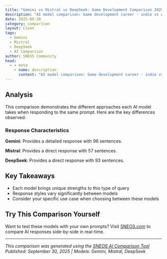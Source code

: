 ```yaml
---
title: "Gemini vs Mistral vs DeepSeek: Game Development Comparison 2025"
description: "AI model comparison: Game development career - indie vs AAA studio path..."
date: 2025-09-30
category: comparison
layout: Clean
tags:
  - Gemini
  - Mistral
  - DeepSeek
  - AI Comparison
author: SNEOS Community
head:
  - - meta
    - name: description
      content: "AI model comparison: Game development career - indie vs AAA studio path..."
---
```


<ChatComparison
  title="Gemini vs Mistral vs DeepSeek: Game Development Comparison 2025"
  prompt="Game development career - indie vs AAA studio path"
  :responses='{
    "Gemini": "Okay, let\u0027s break down the career paths of game development, comparing the indie route versus working for a AAA studio.  This is a big decision, and both paths have their pros and cons.\n\n**Indie Game Development**\n\n*   **Definition:**  Generally refers to creating games as an individual, a small team (often self-funded or with limited funding), or a very small company, typically without the backing of a large publisher.  \u0022Indie\u0022 also implies a certain level of independence and creative freedom.\n\n**AAA Studio Game Development**\n\n*   **Definition:** Refers to working for a large, established game development company, known for producing high-budget, widely marketed games (e.g., games from companies like Ubisoft, EA, Activision Blizzard, Sony, Microsoft, Nintendo, etc.). These games often target large audiences and aim for blockbuster sales.\n\nHere\u0027s a detailed comparison:\n\n**1. Roles \u0026 Responsibilities:**\n\n*   **Indie:**\n    *   **Jack-of-all-trades:** You\u0027ll likely wear multiple hats.  A programmer might also do some level design, marketing, or even sound design.  Even if you have a team, you\u0027ll be involved in more aspects of the game development process.\n    *   **Direct Impact:**  Your contributions will be very visible and directly impact the final product.  You have a higher chance of influencing the game\u0027s core design and vision.\n    *   **Faster Iteration:**  Indie projects often have quicker iteration cycles because there are fewer layers of bureaucracy. You can try out new ideas and change directions more easily.\n*   **AAA:**\n    *   **Specialization:** You\u0027ll usually focus on a very specific role (e.g., environment artist, AI programmer, VFX artist, gameplay designer).\n    *   **Part of a Machine:** You\u0027re a cog in a much larger machine. Your work contributes to a small part of a larger whole.\n    *   **Structured Process:**  AAA studios have established workflows, pipelines, and quality control processes.\n\n**2. Skills \u0026 Experience:**\n\n*   **Indie:**\n    *   **Versatility:**  You need to be adaptable and able to learn new skills quickly.  Problem-solving and resourcefulness are crucial.\n    *   **Self-Motivation:** You need to be highly self-motivated and disciplined, as you\u0027re responsible for managing your own time and workload.\n    *   **Business Acumen (potentially):**  If you\u0027re leading an indie team or solo, you\u0027ll need some business knowledge, including marketing, budgeting, and legal aspects.\n*   **AAA:**\n    *   **Deep Expertise:**  You need to be highly skilled in your specific area of expertise.  Studios value specialists.\n    *   **Collaboration:**  Strong communication and teamwork skills are essential for working within a large team.\n    *   **Adaptability to Tools/Engines:** Be prepared to learn the studio\u0027s specific tools and game engine (e.g., Unreal Engine, Unity, proprietary engines).\n\n**3. Creative Control \u0026 Vision:**\n\n*   **Indie:**\n    *   **High Creative Freedom:** You have much more control over the creative vision and direction of the game.\n    *   **Personal Expression:**  Indie games are often driven by passion and personal expression.\n*   **AAA:**\n    *   **Limited Creative Control:** Your creative input may be limited by the game\u0027s established vision, marketing constraints, and corporate decisions.\n    *   **Following Directives:** You\u0027ll often be implementing the ideas of others (e.g., the lead designer or creative director).\n\n**4.  Financial Aspects:**\n\n*   **Indie:**\n    *   **Higher Risk, Higher Potential Reward:**  Indie development is financially risky. You may need to self-fund or seek grants/loans. If your game is successful, the financial rewards can be significant.\n    *   **Lower Initial Salary (or None):** You might be working for free or for a very low wage initially, especially if you\u0027re self-funding.\n    *   **Royalties/Profit Sharing:**  Indie teams often share royalties or profits based on the game\u0027s success.\n*   **AAA:**\n    *   **Stable Salary:** AAA studios offer more stable salaries and benefits packages.\n    *   **Less Financial Upside (Generally):**  Your income is primarily tied to your salary, with potential bonuses based on performance or company success.  You generally won\u0027t receive royalties.\n    *   **Less Financial Risk:** You have a guaranteed income stream, even if the game isn\u0027t a huge success.\n\n**5.  Work-Life Balance:**\n\n*   **Indie:**\n    *   **Highly Variable:** Work-life balance can be challenging, especially during crunch time. It\u0027s up to you to manage your time effectively.  Can range from excellent to non-existent.\n    *   **Flexible Hours (Potentially):** You may have more flexibility in your working hours, but you might also need to work long hours to meet deadlines.\n*   **AAA:**\n    *   **More Structured Hours (Generally):** AAA studios typically have more structured working hours, but crunch time (periods of intense overtime) can still occur, especially near the end of a project.\n    *   **More Resources:**  You have access to more resources and support from the studio, which can ease the burden of certain tasks.\n\n**6. Career Progression:**\n\n*   **Indie:**\n    *   **Entrepreneurial Path:**  You\u0027re essentially building your own business.\n    *   **Portfolio Driven:** Your success is largely based on the quality of your games and your ability to market them.\n    *   **Networking is Key:**  Building relationships with other developers, publishers, and distributors is crucial.\n*   **AAA:**\n    *   **Clearer Career Ladder:** AAA studios typically have defined career paths (e.g., junior programmer, programmer, senior programmer, lead programmer).\n    *   **Performance Reviews \u0026 Promotions:**  Your career progression is based on performance reviews and promotions within the company.\n    *   **Easier Transition to Other AAA Studios:** Experience at a reputable AAA studio can make it easier to find jobs at other similar studios.\n\n**7.  Tools \u0026 Technology:**\n\n*   **Indie:**\n    *   **Flexibility in Tools:** You\u0027re free to choose the tools and technologies you want to use (e.g., game engine, programming language).\n    *   **Budget Constraints:** Your choice of tools may be limited by your budget. Free or open-source tools are often used.\n*   **AAA:**\n    *   **Standardized Tools:** AAA studios typically use specific, established tools and engines. You\u0027ll need to learn and adapt to their existing tech stack.\n    *   **Access to Advanced Tools:** AAA studios often have access to advanced, proprietary tools and technology that may not be available to indie developers.\n\n**Summary Table:**\n\n| Feature         | Indie Game Development                                        | AAA Studio Game Development                                        |\n|-----------------|--------------------------------------------------------------|--------------------------------------------------------------------|\n| **Roles**        | Generalist, multiple roles                                    | Specialist, focused role                                          |\n| **Skills**       | Versatility, self-motivation, problem-solving, business sense  | Deep expertise, collaboration, adaptability to tools                  |\n| **Creativity**   | High creative freedom, personal vision                        | Limited creative control, following directives                       |\n| **Financial**    | High risk/reward, lower initial salary, royalties              | Stable salary, less financial upside, less risk                     |\n| **Work-Life**    | Highly variable, flexible hours (potentially)                 | More structured hours, potential for crunch time                   |\n| **Career**       | Entrepreneurial, portfolio-driven, networking crucial         | Clearer career ladder, performance-based promotions, easier mobility |\n| **Tools**        | Flexible, budget-constrained                                 | Standardized, access to advanced tools                             |\n\n**Which Path is Right for You?**\n\n*   **Choose Indie if:**\n    *   You have a burning passion to create your own unique game.\n    *   You\u0027re willing to take risks and work long hours for potentially high rewards.\n    *   You enjoy wearing multiple hats and learning new skills.\n    *   You value creative freedom and independence.\n*   **Choose AAA if:**\n    *   You want a stable career with a steady income and benefits.\n    *   You enjoy specializing in a specific area of game development.\n    *   You thrive in a structured environment and enjoy working as part of a large team.\n    *   You are happy to contribute to a larger project, even if you don\u0027t have full creative control.\n    *   You\u0027re interested in using industry-standard tools and technologies.\n\n**Important Considerations:**\n\n*   **Start with a Portfolio:**  Regardless of the path you choose, building a strong portfolio of your work is essential. This showcases your skills and experience to potential employers or investors.\n*   **Networking:** Attend game development conferences, join online communities, and connect with other developers.\n*   **Gain Experience:**  Consider starting with smaller projects or internships to gain experience before committing to a full-time indie or AAA career.\n*   **It\u0027s Not Always One or the Other:** Some developers move between indie and AAA throughout their careers. You might start in AAA to learn the ropes and then transition to indie later on. Or you might work on indie projects on the side while holding a AAA job.\n\nUltimately, the best path for you depends on your individual goals, skills, and priorities. Weigh the pros and cons carefully, and choose the path that aligns with your passion and long-term career aspirations.  Good luck!\n",
    "Mistral": "Choosing between an indie game development career and working in a AAA studio involves considering several factors, including your personal goals, preferences, and the type of work environment you thrive in. Here\u2019s a breakdown of the key differences and considerations for each path:\n\n### Indie Game Development\n\n**Pros:**\n1. **Creative Freedom:** You have full control over your projects, from concept to execution.\n2. **Flexibility:** You can work on your own schedule and often from anywhere.\n3. **Ownership:** You own the intellectual property of your games, which can be financially rewarding if successful.\n4. **Community:** The indie community is often supportive and collaborative.\n5. **Learning Opportunities:** You\u2019ll likely wear multiple hats, gaining experience in various aspects of game development.\n\n**Cons:**\n1. **Financial Risk:** Funding can be a challenge, and financial stability is not guaranteed.\n2. **Workload:** You may need to handle everything from design and programming to marketing and distribution.\n3. **Market Competition:** The indie market is saturated, making it difficult to stand out.\n4. **Limited Resources:** Smaller budgets and teams can limit the scope and quality of your projects.\n\n### AAA Studio\n\n**Pros:**\n1. **Stability:** AAA studios often offer stable employment with benefits like health insurance and retirement plans.\n2. **Resources:** Access to large budgets, advanced technology, and a team of specialists.\n3. **Experience:** Working on high-profile projects can be a great learning experience and a strong addition to your resume.\n4. **Networking:** Opportunities to work with industry veterans and build a professional network.\n5. **Career Growth:** Potential for career advancement within the studio or industry.\n\n**Cons:**\n1. **Creative Constraints:** You may have less creative control and need to adhere to the studio\u2019s vision and deadlines.\n2. **Long Hours:** Crunch time is common, leading to long working hours and potential burnout.\n3. **Specialization:** You might be limited to a specific role or aspect of game development.\n4. **Corporate Environment:** The bureaucracy and politics of a large organization can be challenging.\n\n### Key Considerations\n\n1. **Personal Goals:**\n   - **Indie:** If you value creative freedom and the ability to work on your own terms, indie development might be more appealing.\n   - **AAA:** If you prefer stability, structured career growth, and the opportunity to work on large-scale projects, a AAA studio might be a better fit.\n\n2. **Skill Set:**\n   - **Indie:** Requires a broad skill set, including programming, design, art, and marketing.\n   - **AAA:** Often requires specialized skills in a particular area, such as programming, art, or design.\n\n3. **Risk Tolerance:**\n   - **Indie:** Higher financial risk but potentially higher rewards.\n   - **AAA:** Lower financial risk but potentially less creative freedom.\n\n4. **Work-Life Balance:**\n   - **Indie:** Flexible but can be demanding, especially if you\u2019re a one-person team.\n   - **AAA:** Structured but can involve long hours and crunch periods.\n\n5. **Career Path:**\n   - **Indie:** Can lead to entrepreneurship, freelancing, or starting your own studio.\n   - **AAA:** Can lead to leadership roles, specialization, or moving to other large studios.\n\n### Conclusion\n\nBoth paths have their unique advantages and challenges. If you\u2019re passionate about game development and have a clear vision of what you want to achieve, either path can be rewarding. It\u2019s also possible to start in one area and transition to the other as your career progresses. Many developers begin in indie development to build a portfolio and then move to AAA studios for stability and growth, or vice versa.\n\nUltimately, the best choice depends on your personal preferences, career goals, and the type of work environment that suits you best.",
    "DeepSeek": "Of course. This is a fantastic and crucial question for anyone considering a career in game development. The choice between the indie path and the AAA studio path is not just about the kind of games you\u0027ll make, but about your entire lifestyle, priorities, and definition of success.\n\nLet\u0027s break down the two paths in detail.\n\n---\n\n### The AAA Studio Path (The \u0022Blockbuster\u0022 Route)\n\nThink of studios like Naughty Dog, Blizzard, Rockstar, Ubisoft, or Insomniac. This path is about working on large teams to create games with massive budgets, cutting-edge graphics, and widespread marketing.\n\n#### **The Alluring Pros:**\n\n*   **Financial Stability \u0026 Benefits:** This is the biggest draw. You get a regular salary, health insurance, paid time off, and often bonuses. It provides a stable foundation for your life.\n*   **Access to Resources:** You\u0027ll work with top-tier technology, powerful engines, and massive asset libraries. You\u0027re surrounded by experts in every conceivable discipline (e.g., a dedicated VFX artist, a specialist in foliage rendering, a narrative designer).\n*   **Mentorship \u0026 Specialization:** You can become a world-class expert in a very specific area, like character rigging, lighting, or network engineering. Learning from senior colleagues is invaluable.\n*   **Prestige \u0026 Scale:** Saying you worked on a title like *The Last of Us*, *Elden Ring*, or *Call of Duty* carries significant weight. The thrill of seeing a game you worked on become a global phenomenon is unmatched.\n*   **Structured Career Ladder:** Clear paths for advancement, from Junior to Senior, Lead, and Director roles.\n\n#### **The Daunting Cons:**\n\n*   **The Cog in the Machine Feeling:** Your work may be highly specialized. You might be animating *only* horse movements for two years. This can lead to a lack of creative ownership over the final product.\n*   **Corporate Bureaucracy:** Decisions can be slow, involving many layers of management, marketing, and focus testing. \u0022Design by committee\u0022 can dilute a creative vision.\n*   **Risk of Crunch:** While the industry is improving, periods of intense, mandatory overtime (crunch) are still a notorious reality in many AAA studios to meet release deadlines.\n*   **Less Creative Control:** You are executing a vision set by directors and producers. Your own ideas may not make it into the game.\n*   **Job Instability:** The games industry is volatile. Layoffs are common, especially after a major project ships or if a game underperforms.\n\n**Who is it for?**\nSomeone who values financial stability, wants to deeply specialize in a technical or artistic craft, thrives in a structured team environment, and is motivated by working on large, polished, high-profile projects.\n\n---\n\n### The Indie Path (The \u0022Artisan\u0022 Route)\n\nThink of developers like ConcernedApe (*Stardew Valley*), Team Cherry (*Hollow Knight*), or studios like Supergiant Games (*Hades*). This path is about smaller teams, creative freedom, and direct connection with an audience.\n\n#### **The Empowering Pros:**\n\n*   **Total Creative Freedom \u0026 Ownership:** This is the heart of the indie dream. The game is *your* vision. You make the core decisions about design, art, and story.\n*   **Wearing Multiple Hats:** You\u0027ll learn every aspect of game development\u2014coding, art, design, sound, marketing, and business. This leads to rapid, versatile skill growth.\n*   **Direct Connection with Community:** You can talk directly to your players, get feedback, and build a dedicated community around your game. This relationship can be incredibly rewarding.\n*   **Agility \u0026 Innovation:** You can pivot quickly, experiment with novel mechanics, and explore niche genres that big studios would consider too risky.\n*   **Potential for High Reward:** If your game is a hit, the financial success is all yours (or your small team\u0027s). You\u0027re not on a fixed salary.\n\n#### **The Brutal Cons:**\n\n*   **Financial Instability \u0026 Risk:** This is the biggest challenge. You might work for years with no income, living off savings. Most indie games do not make a profit.\n*   **You\u0027re on Your Own:** You are the programmer, artist, designer, marketer, and CEO. This can be isolating and lead to immense pressure and burnout.\n*   **Lack of Resources:** You won\u0027t have a motion capture studio or a $50 million marketing budget. You have to be clever and resourceful with what you have.\n*   **No Clear Separation between Work and Life:** When your passion is also your business, it\u0027s hard to \u0022clock out.\u0022 The project can consume your every waking moment.\n*   **The \u0022Luck\u0022 Factor:** The market is incredibly saturated. Creating a great game is no guarantee of success. Visibility is a huge challenge.\n\n**Who is it for?**\nSomeone who is highly self-motivated, values creative control above financial security, is a jack-of-all-trades, is resilient in the face of failure, and is driven by a specific, personal creative vision.\n\n---\n\n### Head-to-Head Comparison\n\n| Factor | AAA Studio | Indie / Solo |\n| :--- | :--- | :--- |\n| **Income** | Stable salary, benefits. | Highly volatile; potentially $0 or millions. |\n| **Creative Control** | Low (you implement a vision). | Very High (you *are* the vision). |\n| **Work/Life Balance** | Can be poor (crunch culture), but structured. | Blurred lines; risk of perpetual crunch. |\n| **Skill Development** | Deep specialization. | Broad, \u0022jack-of-all-trades\u0022 skills. |\n| **Job Security** | Moderate (but layoffs happen). | Very low. |\n| **Impact \u0026 Scale** | Massive, global audience. | Niche, but often deeply dedicated audience. |\n| **Team Size** | 100s of people. | 1 - 20 people. |\n| **Tools \u0026 Tech** | Cutting-edge, proprietary engines. | Often mainstream engines (Unity, Godot). |\n\n---\n\n### A Hybrid Path \u0026 Final Advice\n\nMany developers don\u0027t choose one path forever. A very common and successful strategy is the **Hybrid Path**:\n\n1.  **Start in AAA:** Get trained, build a network, save money, and learn industry best practices on someone else\u0027s dime.\n2.  **Go Indie Later:** Once you have financial runway and experience, you can branch out to create your own studio or solo project. You\u0027ll have the skills and contacts to do it more effectively.\n\n**How to Decide for Yourself:**\n\n*   **Ask \u0022Why?\u0022** Do you love the *craft* of a specific discipline (e.g., 3D modeling)? Go AAA. Do you have a burning *idea* for a game that you must bring to life? Go Indie.\n*   **Consider Your Personality:** Do you thrive in a structured, collaborative environment, or are you a self-starter who hates being micromanaged?\n*   **Be Honest About Risk Tolerance:** Can you handle years of financial uncertainty? If not, indie is a very dangerous path.\n\n**The most important thing is to start making games.** No matter which path you dream of, begin today. Create small projects, participate in game jams, and build a portfolio. The experience you gain from *doing* will not only make you more employable but will also give you the clearest insight into which path truly calls to you.\n\nBoth paths are valid, difficult, and incredibly rewarding in their own ways. Good luck"
  }'
  published-date="16:10"
/>

## Analysis

This comparison demonstrates the different approaches each AI model takes when responding to the same prompt. Here are the key differences observed:

### Response Characteristics

**Gemini**: Provides a detailed response with 96 sentences. 

**Mistral**: Provides a direct response with 57 sentences. 

**DeepSeek**: Provides a direct response with 93 sentences. 

## Key Takeaways

- Each model brings unique strengths to this type of query
- Response styles vary significantly between models
- Consider your specific use case when choosing between these models

## Try This Comparison Yourself

Want to test these models with your own prompts? Visit [SNEOS.com](https://sneos.com) to compare AI responses side-by-side in real-time.

---

*This comparison was generated using the [SNEOS AI Comparison Tool](https://sneos.com)*
*Published: September 30, 2025 | Models: Gemini, Mistral, DeepSeek*
